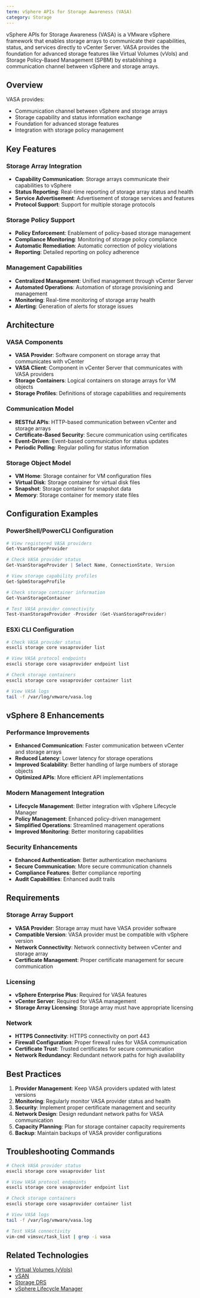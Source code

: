 ```yaml
---
term: vSphere APIs for Storage Awareness (VASA)
category: Storage
---
```


vSphere APIs for Storage Awareness (VASA) is a VMware vSphere framework that enables storage arrays to communicate their capabilities, status, and services directly to vCenter Server. VASA provides the foundation for advanced storage features like Virtual Volumes (vVols) and Storage Policy-Based Management (SPBM) by establishing a communication channel between vSphere and storage arrays.

## Overview

VASA provides:
- Communication channel between vSphere and storage arrays
- Storage capability and status information exchange
- Foundation for advanced storage features
- Integration with storage policy management

## Key Features

### Storage Array Integration
- **Capability Communication**: Storage arrays communicate their capabilities to vSphere
- **Status Reporting**: Real-time reporting of storage array status and health
- **Service Advertisement**: Advertisement of storage services and features
- **Protocol Support**: Support for multiple storage protocols

### Storage Policy Support
- **Policy Enforcement**: Enablement of policy-based storage management
- **Compliance Monitoring**: Monitoring of storage policy compliance
- **Automatic Remediation**: Automatic correction of policy violations
- **Reporting**: Detailed reporting on policy adherence

### Management Capabilities
- **Centralized Management**: Unified management through vCenter Server
- **Automated Operations**: Automation of storage provisioning and management
- **Monitoring**: Real-time monitoring of storage array health
- **Alerting**: Generation of alerts for storage issues

## Architecture

### VASA Components
- **VASA Provider**: Software component on storage array that communicates with vCenter
- **VASA Client**: Component in vCenter Server that communicates with VASA providers
- **Storage Containers**: Logical containers on storage arrays for VM objects
- **Storage Profiles**: Definitions of storage capabilities and requirements

### Communication Model
- **RESTful APIs**: HTTP-based communication between vCenter and storage arrays
- **Certificate-Based Security**: Secure communication using certificates
- **Event-Driven**: Event-based communication for status updates
- **Periodic Polling**: Regular polling for status information

### Storage Object Model
- **VM Home**: Storage container for VM configuration files
- **Virtual Disk**: Storage container for virtual disk files
- **Snapshot**: Storage container for snapshot data
- **Memory**: Storage container for memory state files

## Configuration Examples

### PowerShell/PowerCLI Configuration
```powershell
# View registered VASA providers
Get-VsanStorageProvider

# Check VASA provider status
Get-VsanStorageProvider | Select Name, ConnectionState, Version

# View storage capability profiles
Get-SpbmStorageProfile

# Check storage container information
Get-VsanStorageContainer

# Test VASA provider connectivity
Test-VsanStorageProvider -Provider (Get-VsanStorageProvider)
```

### ESXi CLI Configuration
```bash
# Check VASA provider status
esxcli storage core vasaprovider list

# View VASA protocol endpoints
esxcli storage core vasaprovider endpoint list

# Check storage containers
esxcli storage core vasaprovider container list

# View VASA logs
tail -f /var/log/vmware/vasa.log
```

## vSphere 8 Enhancements

### Performance Improvements
- **Enhanced Communication**: Faster communication between vCenter and storage arrays
- **Reduced Latency**: Lower latency for storage operations
- **Improved Scalability**: Better handling of large numbers of storage objects
- **Optimized APIs**: More efficient API implementations

### Modern Management Integration
- **Lifecycle Management**: Better integration with vSphere Lifecycle Manager
- **Policy Management**: Enhanced policy-driven management
- **Simplified Operations**: Streamlined management operations
- **Improved Monitoring**: Better monitoring capabilities

### Security Enhancements
- **Enhanced Authentication**: Better authentication mechanisms
- **Secure Communication**: More secure communication channels
- **Compliance Features**: Better compliance reporting
- **Audit Capabilities**: Enhanced audit trails

## Requirements

### Storage Array Support
- **VASA Provider**: Storage array must have VASA provider software
- **Compatible Version**: VASA provider must be compatible with vSphere version
- **Network Connectivity**: Network connectivity between vCenter and storage array
- **Certificate Management**: Proper certificate management for secure communication

### Licensing
- **vSphere Enterprise Plus**: Required for VASA features
- **vCenter Server**: Required for VASA management
- **Storage Array Licensing**: Storage array must have appropriate licensing

### Network
- **HTTPS Connectivity**: HTTPS connectivity on port 443
- **Firewall Configuration**: Proper firewall rules for VASA communication
- **Certificate Trust**: Trusted certificates for secure communication
- **Network Redundancy**: Redundant network paths for high availability

## Best Practices

1. **Provider Management**: Keep VASA providers updated with latest versions
2. **Monitoring**: Regularly monitor VASA provider status and health
3. **Security**: Implement proper certificate management and security
4. **Network Design**: Design redundant network paths for VASA communication
5. **Capacity Planning**: Plan for storage container capacity requirements
6. **Backup**: Maintain backups of VASA provider configurations

## Troubleshooting Commands

```bash
# Check VASA provider status
esxcli storage core vasaprovider list

# View VASA protocol endpoints
esxcli storage core vasaprovider endpoint list

# Check storage containers
esxcli storage core vasaprovider container list

# View VASA logs
tail -f /var/log/vmware/vasa.log

# Test VASA connectivity
vim-cmd vimsvc/task_list | grep -i vasa
```

## Related Technologies

- [Virtual Volumes (vVols)](/glossary/term/vvols.md)
- [vSAN](/glossary/term/vsan.md)
- [Storage DRS](/glossary/term/storage-drs.md)
- [vSphere Lifecycle Manager](/glossary/term/vsphere-lifecycle-manager.md)